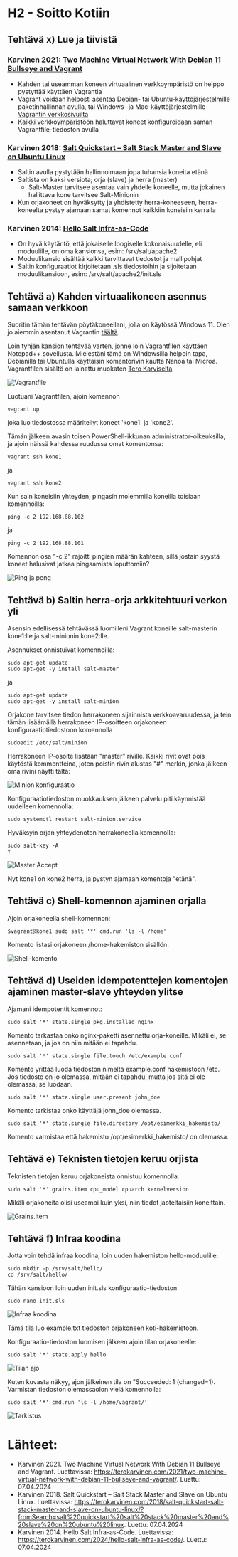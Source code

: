 # H2 - Soitto Kotiin

## Tehtävä x) Lue ja tiivistä

### Karvinen 2021: [Two Machine Virtual Network With Debian 11 Bullseye and Vagrant](https://terokarvinen.com/2021/two-machine-virtual-network-with-debian-11-bullseye-and-vagrant/)
- Kahden tai useamman koneen virtuaalinen verkkoympäristö on helppo pystyttää käyttäen Vagrantia
- Vagrant voidaan helposti asentaa Debian- tai Ubuntu-käyttöjärjestelmille paketinhallinnan avulla, tai Windows- ja Mac-käyttöjärjestelmille [Vagrantin verkkosivuilta](https://developer.hashicorp.com/vagrant/install)
- Kaikki verkkoympäristöön haluttavat koneet konfiguroidaan saman Vagrantfile-tiedoston avulla

### Karvinen 2018: [Salt Quickstart – Salt Stack Master and Slave on Ubuntu Linux](https://terokarvinen.com/2018/salt-quickstart-salt-stack-master-and-slave-on-ubuntu-linux/?fromSearch=salt%20quickstart%20salt%20stack%20master%20and%20slave%20on%20ubuntu%20linux)
- Saltin avulla pystytään hallinnoimaan jopa tuhansia koneita etänä
- Saltista on kaksi versiota; orja (slave) ja herra (master)
  - Salt-Master tarvitsee asentaa vain yhdelle koneelle, mutta jokainen hallittava kone tarvitsee Salt-Minionin
- Kun orjakoneet on hyväksytty ja yhdistetty herra-koneeseen, herra-koneelta pystyy ajamaan samat komennot kaikkiin koneisiin kerralla

### Karvinen 2014: [Hello Salt Infra-as-Code](https://terokarvinen.com/2024/hello-salt-infra-as-code/)
- On hyvä käytäntö, että jokaiselle loogiselle kokonaisuudelle, eli moduulille, on oma kansionsa, esim: /srv/salt/apache2
- Moduulikansio sisältää kaikki tarvittavat tiedostot ja mallipohjat
- Saltin konfiguraatiot kirjoitetaan .sls tiedostoihin ja sijoitetaan moduulikansioon, esim: /srv/salt/apache2/init.sls

## Tehtävä a) Kahden virtuaalikoneen asennus samaan verkkoon

Suoritin tämän tehtävän pöytäkoneellani, jolla on käytössä Windows 11. Olen jo aiemmin asentanut Vagrantin [täältä](https://developer.hashicorp.com/vagrant/install).

Loin tyhjän kansion tehtävää varten, jonne loin Vagrantfilen käyttäen Notepad++ sovellusta. Mielestäni tämä on Windowsilla helpoin tapa, Debianilla tai Ubuntulla käyttäisin komentorivin kautta Nanoa tai Microa.
Vagrantfilen sisältö on lainattu muokaten [Tero Karviselta](https://terokarvinen.com/2021/two-machine-virtual-network-with-debian-11-bullseye-and-vagrant/)

![Vagrantfile](https://github.com/rakkitect/Server-Management/blob/main/Images/vagrantfile.png)

Luotuani Vagrantfilen, ajoin komennon

    vagrant up

joka luo tiedostossa määritellyt koneet 'kone1' ja 'kone2'.

Tämän jälkeen avasin toisen PowerShell-ikkunan administrator-oikeuksilla, ja ajoin näissä kahdessa ruudussa omat komentonsa:

    vagrant ssh kone1

ja

    vagrant ssh kone2

Kun sain koneisiin yhteyden, pingasin molemmilla koneilla toisiaan komennoilla:

    ping -c 2 192.168.88.102

ja

    ping -c 2 192.168.88.101

Komennon osa "-c 2" rajoitti pingien määrän kahteen, sillä jostain syystä koneet halusivat jatkaa pingaamista loputtomiin?

![Ping ja pong](https://github.com/rakkitect/Server-Management/blob/main/Images/ping.png)

## Tehtävä b) Saltin herra-orja arkkitehtuuri verkon yli

Asensin edellisessä tehtävässä luomilleni Vagrant koneille salt-masterin kone1:lle ja salt-minionin kone2:lle.

Asennukset onnistuivat komennoilla:

    sudo apt-get update
    sudo apt-get -y install salt-master

ja

    sudo apt-get update
    sudo apt-get -y install salt-minion

Orjakone tarvitsee tiedon herrakoneen sijainnista verkkoavaruudessa, ja tein tämän lisäämällä herrakoneen IP-osoitteen orjakoneen konfiguraatiotiedostoon komennolla

    sudoedit /etc/salt/minion

Herrakoneen IP-osoite lisätään "master" riville. Kaikki rivit ovat pois käytöstä kommentteina, joten poistin rivin alustas "#" merkin, jonka jälkeen oma rivini näytti tältä:

![Minion konfiguraatio](https://github.com/rakkitect/Server-Management/blob/main/Images/minion_config.png)

Konfiguraatiotiedoston muokkauksen jälkeen palvelu piti käynnistää uudelleen komennolla:

    sudo systemctl restart salt-minion.service

Hyväksyin orjan yhteydenoton herrakoneella komennolla:

    sudo salt-key -A
    Y

![Master Accept](https://github.com/rakkitect/Server-Management/blob/main/Images/master_accept.png)

Nyt kone1 on kone2 herra, ja pystyn ajamaan komentoja "etänä".

## Tehtävä c) Shell-komennon ajaminen orjalla

Ajoin orjakoneella shell-komennon:

    $vagrant@kone1 sudo salt '*' cmd.run 'ls -l /home'

Komento listasi orjakoneen /home-hakemiston sisällön.

![Shell-komento](https://github.com/rakkitect/Server-Management/blob/main/Images/shell_komento.png)

## Tehtävä d) Useiden idempotenttejen komentojen ajaminen master-slave yhteyden ylitse

Ajamani idempotentit komennot:

    sudo salt '*' state.single pkg.installed nginx

Komento tarkastaa onko nginx-paketti asennettu orja-koneille. Mikäli ei, se asennetaan, ja jos on niin mitään ei tapahdu.

    sudo salt '*' state.single file.touch /etc/example.conf

Komento yrittää luoda tiedoston nimeltä example.conf hakemistoon /etc. Jos tiedosto on jo olemassa, mitään ei tapahdu, mutta jos sitä ei ole olemassa, se luodaan.

    sudo salt '*' state.single user.present john_doe

Komento tarkistaa onko käyttäjä john_doe olemassa.

    sudo salt '*' state.single file.directory /opt/esimerkki_hakemisto/

Komento varmistaa että hakemisto /opt/esimerkki_hakemisto/ on olemassa.

## Tehtävä e) Teknisten tietojen keruu orjista

Teknisten tietojen keruu orjakoneista onnistuu komennolla:

    sudo salt '*' grains.item cpu_model cpuarch kernelversion

Mikäli orjakoneita olisi useampi kuin yksi, niin tiedot jaoteltaisiin koneittain.

![Grains.item](https://github.com/rakkitect/Server-Management/blob/main/Images/grains_item.png)

## Tehtävä f) Infraa koodina

Jotta voin tehdä infraa koodina, loin uuden hakemiston hello-moduulille:

    sudo mkdir -p /srv/salt/hello/
    cd /srv/salt/hello/

Tähän kansioon loin uuden init.sls konfiguraatio-tiedoston

    sudo nano init.sls

![Infraa koodina](https://github.com/rakkitect/Server-Management/blob/main/Images/infraa_koodina_init.png)

Tämä tila luo example.txt tiedoston orjakoneen koti-hakemistoon.

Konfiguraatio-tiedoston luomisen jälkeen ajoin tilan orjakoneelle:

    sudo salt '*' state.apply hello

![Tilan ajo](https://github.com/rakkitect/Server-Management/blob/main/Images/tilan_ajo.png)

Kuten kuvasta näkyy, ajon jälkeinen tila on "Succeeded: 1 (changed=1). Varmistan tiedoston olemassaolon vielä komennolla:

    sudo salt '*' cmd.run 'ls -l /home/vagrant/'

![Tarkistus](https://github.com/rakkitect/Server-Management/blob/main/Images/tarkistus.png)

# Lähteet:

- Karvinen 2021. Two Machine Virtual Network With Debian 11 Bullseye and Vagrant. Luettavissa: https://terokarvinen.com/2021/two-machine-virtual-network-with-debian-11-bullseye-and-vagrant/. Luettu: 07.04.2024
- Karvinen 2018. Salt Quickstart – Salt Stack Master and Slave on Ubuntu Linux. Luettavissa: https://terokarvinen.com/2018/salt-quickstart-salt-stack-master-and-slave-on-ubuntu-linux/?fromSearch=salt%20quickstart%20salt%20stack%20master%20and%20slave%20on%20ubuntu%20linux. Luettu: 07.04.2024
- Karvinen 2014. Hello Salt Infra-as-Code. Luettavissa: https://terokarvinen.com/2024/hello-salt-infra-as-code/. Luettu: 07.04.2024
